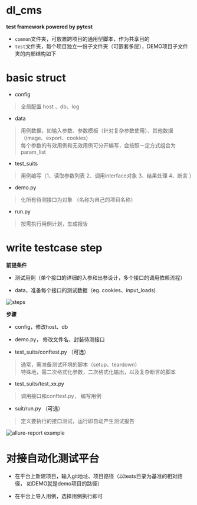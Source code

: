 # dl_cms

**test framework powered by pytest**  

- `common`文件夹，可放置跨项目的通用型脚本，作为共享目的
- `test`文件夹，每个项目独立一份子文件夹（可嵌套多层），DEMO项目子文件夹的内部结构如下

# basic struct  

- config   
> 全局配置 host 、db、log   

- data   
> 用例数据，如输入参数、参数模板（针对复杂参数使用）、其他数据（image、export、cookies）  
> 每个参数的有效用例和无效用例可分开编写，会按照一定方式组合为param_list  

- test_suits
> 用例编写（1、读取参数列表 2、调用interface对象 3、结果处理 4、断言  ） 
 
- demo.py
> 化所有待测接口为对象  （名称为自己的项目名称）

- run.py
> 按需执行用例计划，生成报告

# write testcase step  

**前提条件**  

- 测试用例（单个接口的详细的入参和出参设计，多个接口的调用依赖流程） 

- data，准备每个接口的测试数据（eg. cookies、input_loads)

![steps](doc/simple_architecture_1.0.jpg)

**步骤**

- config，修改host、db

- demo.py， 修改文件名，封装待测接口

- test_suits/conftest.py （可选）
> 通常，需准备测试环境的脚本（setup、teardown）   
> 特殊地，需二次格式化参数，二次格式化输出，以及复杂断言的脚本  

- test_suits/test_xx.py  
> 调用接口和conftest.py， 编写用例

- suit/run.py （可选） 
> 定义要执行的接口测试，运行即自动产生测试报告  

![allure-report example](http://f.shopee.co.id/file/57650ddf4085344c59d1d77fb0fabb78)

# 对接自动化测试平台

- 在平台上新建项目，输入git地址、项目路径（以tests目录为基准的相对路径， 如DEMO就是demo项目的路径）

- 在平台上导入用例，选择用例执行即可